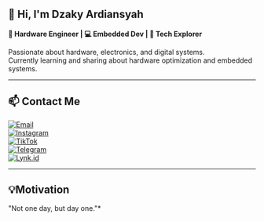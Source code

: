 ## 👋 Hi, I'm Dzaky Ardiansyah

**🔧 Hardware Engineer | 💻 Embedded Dev | 🧠 Tech Explorer**

Passionate about hardware, electronics, and digital systems.  
Currently learning and sharing about hardware optimization and embedded systems.

---

## 📫 Contact Me  

[![Email](https://img.shields.io/badge/Email-Dzakyy%20Ardiansyahh-red?style=flat-square&logo=gmail)](mailto:dzakyyardiansyahh@gmail.com)  
[![Instagram](https://img.shields.io/badge/Instagram-@Lahjaki-pink?style=flat-square&logo=instagram)](https://instagram.com/lahjaki)  
[![TikTok](https://img.shields.io/badge/TikTok-@Lahjaki-black?style=flat-square&logo=tiktok)](https://tiktok.com/@lahjaki)  
[![Telegram](https://img.shields.io/badge/Telegram-@Lahkokjaki-blue?style=flat-square&logo=telegram)](https://t.me/Lahkokjaki)  
[![Lynk.id](https://img.shields.io/badge/Lynk.id-Profile-green?style=flat-square&logo=linktree)](https://lynk.id/de-zaki.)
  
---

## 💡Motivation
"Not one day, but day one."*
